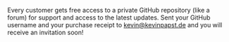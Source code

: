 
Every customer gets free access to a private GitHub repository (like a forum) for support and access to the latest updates.
Sent your GitHub username and your purchase receipt to [kevin@kevinpapst.de](mailto:kevin@kevinpapst.de) and you will receive an invitation soon!
